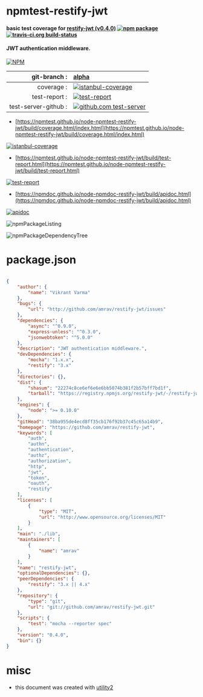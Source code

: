 # npmtest-restify-jwt

#### basic test coverage for  [restify-jwt (v0.4.0)](https://github.com/amrav/restify-jwt)  [![npm package](https://img.shields.io/npm/v/npmtest-restify-jwt.svg?style=flat-square)](https://www.npmjs.org/package/npmtest-restify-jwt) [![travis-ci.org build-status](https://api.travis-ci.org/npmtest/node-npmtest-restify-jwt.svg)](https://travis-ci.org/npmtest/node-npmtest-restify-jwt)

#### JWT authentication middleware.

[![NPM](https://nodei.co/npm/restify-jwt.png?downloads=true&downloadRank=true&stars=true)](https://www.npmjs.com/package/restify-jwt)

| git-branch : | [alpha](https://github.com/npmtest/node-npmtest-restify-jwt/tree/alpha)|
|--:|:--|
| coverage : | [![istanbul-coverage](https://npmtest.github.io/node-npmtest-restify-jwt/build/coverage.badge.svg)](https://npmtest.github.io/node-npmtest-restify-jwt/build/coverage.html/index.html)|
| test-report : | [![test-report](https://npmtest.github.io/node-npmtest-restify-jwt/build/test-report.badge.svg)](https://npmtest.github.io/node-npmtest-restify-jwt/build/test-report.html)|
| test-server-github : | [![github.com test-server](https://npmtest.github.io/node-npmtest-restify-jwt/GitHub-Mark-32px.png)](https://npmtest.github.io/node-npmtest-restify-jwt/build/app/index.html) | | build-artifacts : | [![build-artifacts](https://npmtest.github.io/node-npmtest-restify-jwt/glyphicons_144_folder_open.png)](https://github.com/npmtest/node-npmtest-restify-jwt/tree/gh-pages/build)|

- [https://npmtest.github.io/node-npmtest-restify-jwt/build/coverage.html/index.html](https://npmtest.github.io/node-npmtest-restify-jwt/build/coverage.html/index.html)

[![istanbul-coverage](https://npmtest.github.io/node-npmtest-restify-jwt/build/screenCapture.buildCi.browser.%252Ftmp%252Fbuild%252Fcoverage.lib.html.png)](https://npmtest.github.io/node-npmtest-restify-jwt/build/coverage.html/index.html)

- [https://npmtest.github.io/node-npmtest-restify-jwt/build/test-report.html](https://npmtest.github.io/node-npmtest-restify-jwt/build/test-report.html)

[![test-report](https://npmtest.github.io/node-npmtest-restify-jwt/build/screenCapture.buildCi.browser.%252Ftmp%252Fbuild%252Ftest-report.html.png)](https://npmtest.github.io/node-npmtest-restify-jwt/build/test-report.html)

- [https://npmdoc.github.io/node-npmdoc-restify-jwt/build/apidoc.html](https://npmdoc.github.io/node-npmdoc-restify-jwt/build/apidoc.html)

[![apidoc](https://npmdoc.github.io/node-npmdoc-restify-jwt/build/screenCapture.buildCi.browser.%252Ftmp%252Fbuild%252Fapidoc.html.png)](https://npmdoc.github.io/node-npmdoc-restify-jwt/build/apidoc.html)

![npmPackageListing](https://npmtest.github.io/node-npmtest-restify-jwt/build/screenCapture.npmPackageListing.svg)

![npmPackageDependencyTree](https://npmtest.github.io/node-npmtest-restify-jwt/build/screenCapture.npmPackageDependencyTree.svg)



# package.json

```json

{
    "author": {
        "name": "Vikrant Varma"
    },
    "bugs": {
        "url": "http://github.com/amrav/restify-jwt/issues"
    },
    "dependencies": {
        "async": "^0.9.0",
        "express-unless": "^0.3.0",
        "jsonwebtoken": "^5.0.0"
    },
    "description": "JWT authentication middleware.",
    "devDependencies": {
        "mocha": "1.x.x",
        "restify": "3.x"
    },
    "directories": {},
    "dist": {
        "shasum": "22274c8ce6ef6e6e6bb5074b381f2b57bff7bd1f",
        "tarball": "https://registry.npmjs.org/restify-jwt/-/restify-jwt-0.4.0.tgz"
    },
    "engines": {
        "node": ">= 0.10.0"
    },
    "gitHead": "38ba955de4ecd8ff35cb176f92b37c45c65a14b9",
    "homepage": "https://github.com/amrav/restify-jwt",
    "keywords": [
        "auth",
        "authn",
        "authentication",
        "authz",
        "authorization",
        "http",
        "jwt",
        "token",
        "oauth",
        "restify"
    ],
    "licenses": [
        {
            "type": "MIT",
            "url": "http://www.opensource.org/licenses/MIT"
        }
    ],
    "main": "./lib",
    "maintainers": [
        {
            "name": "amrav"
        }
    ],
    "name": "restify-jwt",
    "optionalDependencies": {},
    "peerDependencies": {
        "restify": "3.x || 4.x"
    },
    "repository": {
        "type": "git",
        "url": "git://github.com/amrav/restify-jwt.git"
    },
    "scripts": {
        "test": "mocha --reporter spec"
    },
    "version": "0.4.0",
    "bin": {}
}
```



# misc
- this document was created with [utility2](https://github.com/kaizhu256/node-utility2)
